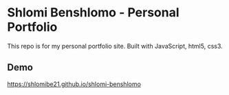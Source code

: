 # Shlomi Benshlomo - Personal Portfolio
This repo is for my personal portfolio site. Built with JavaScript, html5, css3.
## Demo
https://shlomibe21.github.io/shlomi-benshlomo
